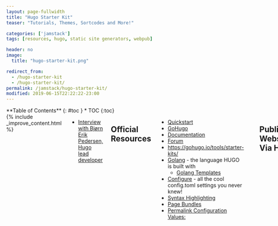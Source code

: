 ```yaml
---
layout: page-fullwidth
title: "Hugo Starter Kit"
teaser: "Tutorials, Themes, Sortcodes and More!"

categories: ['jamstack']
tags: [resources, hugo, static site generators, webpub]

header: no
image:
  title: "hugo-starter-kit.png"

redirect_from:
  - /hugo-starter-kit
  - /hugo-starter-kit/
permalink: /jamstack/hugo-starter-kit/
modified: 2019-06-15T22:22:22-23:00
---
```

<div class="row">
<div class="medium-4 medium-push-8 columns" markdown="1">
<div class="panel radius" markdown="1">
**Table of Contents**
{: #toc }
*  TOC
{:toc}
</div>
</div><!-- /.medium-4.columns -->



<div class="medium-8 medium-pull-4 columns" markdown="1">
{% include _improve_content.html %}


* [Interview with Bjørn Erik Pedersen, Hugo lead developer](https://www.thenewdynamic.org/article/2017-10-03-interview-hugo-lead-developer/)

## Official Resources

* [Quickstart](https://gohugo.io/getting-started/quick-start/)
* [GoHugo](https://gohugo.io)
* [Documentation](https://gohugo.io/documentation/)
* [Forum](https://discourse.gohugo.io)
* https://gohugo.io/tools/starter-kits/
* [Golang](https://golang.org/) - the language HUGO is built with
  * [Golang Templates](https://golang.org/pkg/text/template/)
* [Configure](https://gohugo.io/getting-started/configuration/) - all the cool config.toml settings you never knew!
* [Syntax Highlighting](https://gohugo.io/content-management/syntax-highlighting/)
* [Page Bundles](https://gohugo.io/content-management/page-bundles/)
* [Permalink Configuration Values:](https://gohugo.io/content-management/urls/#permalink-configuration-values)

```
[Permalinks]
  # | :year        | the 4-digit year                           |
  # | :month       | the 2-digit month                          |
  # | :monthname   | the name of the month                      |
  # | :day         | the 2-digit day                            |
  # | :weekday     | the 1-digit day of the week (Sunday = 0)   |
  # | :weekdayname | the name of the day of the week            |
  # | :yearday     | the 1- to 3-digit day of the year          |
  # | :section     | the content's section                      |
  # | :sections    | the content's sections hierarchy           |
  # | :title       | the content's title                        |
  # | :slug        | the content's slug (or title, if no slug)  |
  # | :filename    | the content's filename (without extension) |

  # Examples
  posts = "/:filename/"
  # post = "/:year/:month/:title/"
  notes = "/notes/:filename/"
```

## Publishing Websites Via Hugo

* [budparr/awesome-hugo](https://github.com/budparr/awesome-hugo/)
* [Make A Hugo Blog from Scratch](https://zwbetz.com/make-a-hugo-blog-from-scratch/)
* [Hugo Asset Pipeline](https://blog.carlmjohnson.net/post/2017/hugo-asset-pipeline/)
* [Hosting Hugo on Netlify - Insanely Fast Deploys](https://www.netlify.com/blog/2015/07/30/hosting-hugo-on-netlifyinsanely-fast-deploys/)


## Using different versions of Hugo:

* [Netlify Plus Hugo .20 and beyond](https://www.netlify.com/blog/2017/04/11/netlify-plus-hugo-0.20-and-beyond/)
  >Until yesterday, if you wanted to use a new version of Hugo on Netlify, you had two options. The first one was to wait for us to install it on our build servers and work around name collisions. Although it was not complicated, you can see by reading this blog post, it’s not very sustainable. The second option was to add the version of the Hugo binary you wanted to use to your repository. Since Hugo is a static binary, this is a very convenient solution if you want to manage it yourself.
  >
  >Starting today, if you want to use a specific new version of Hugo on Netlify, you only need to set the environment variable HUGO_VERSION with the version number you want to use. If it’s a valid release number, we’ll install it for you and use that version. You don’t have to wait for us, or manage binaries yourself. For example, if you want to use Hugo 0.20 right now, you can go to your site’s settings (Build and Deploy, Build Environment Variables section) and set HUGO_VERSION to 0.20 in your environment.

Basically, if you use netlify it will build with whatever version you tell it to. Otherwise you need to install specific versions locally. You can just drop the binary of the version you need in the root of that projects repository.

### Tutorials

* [zwbetz.com - hugo](https://zwbetz.com/tags/hugo/)
* [willschenk.com - hugo](https://willschenk.com/tags/hugo/)
* [https://regisphilibert.com/tags/hugo/](https://regisphilibert.com/tags/hugo/)
* [Hugo Static Site Tutorials](https://kodify.net/hugo-static-site-tutorials/)
* [Undocumented asset pipelines, Starter-Kits and Boilerplates](https://discourse.gohugo.io/t/undocumented-asset-pipelines-starter-kits-and-boilerplates/8423)

![](https://imgur.com/udN9Kcs.png)

* [Hugo Video Turorials](https://www.youtube.com/playlist?list=PLLAZ4kZ9dFpOnyRlyS-liKL5ReHDcj4G3)
  >This course covers the basics of using Hugo - Static Site Generator. Work your way through the videos and we'll teach you everything you need to know to create a professional and scalable website or blog!

### Hugo Variables and Templating

* [Site Variables](https://gohugo.io/variables/site/)
* [Page Variables](https://gohugo.io/variables/page/)


## Internal Templates

Hugo ships with a group of boilerplate templates that cover the most common use cases for static websites.

* [The Internal Templates](https://gohugo.io/templates/internal/#the-internal-templates) 

### Twitter Cards

* [Internal Templates: Twitter Cards](https://gohugo.io/templates/internal/#configure-twitter-cards)

I guess the creators of hugo don't use twitter much... since I couldn't get interal includes to work. Or probably I am borked.. anyways.

```html
    {% raw %}
    <!-- Twitter Cards-->
    <!-- Twitter summary card with large image must be at least 280x150px -->
    <meta name="twitter:card" content="summary_large_image"/>
    <meta name="twitter:image:src" content="{{ with .Params.images }}{{ . }}{{ else }}{{ .Site.Params.images }}{{ end }}"/>
    <!-- Twitter Card data -->
    <meta name="twitter:title" content="{{ .Title }}"/>
    <meta name="twitter:description" content="{{ with .Description }}{{ . }}{{ else }}{{if .IsPage}}{{ .Summary }}{{ else }}{{ with .Site.Params.description }}{{ . }}{{ end }}{{ end }}{{ end }}"/>
    {{ with .Site.Social.twitter }}<meta name="twitter:site" content="@{{ . }}"/>{{ end }}
    {{ with .Site.Social.twitter_domain }}<meta name="twitter:domain" content="{{ . }}"/>{{ end }}
    {% endraw %}
```

I still use their params, but coocked up my own based from theirs and something I had in my head.

You can verify this works at [web-work.tools/indieweb](https://web-work.tools/indieweb):

![](https://imgur.com/CGtUwEI.png)

Now I just have to design a header image that fits with twitter dimensions, or set it up to look for an og:image, incase I use a thinner banner image.

**Params for config.toml**

```toml
[params]
  description = "Text about my cool site"
  images = ["site-feature-image.jpg"]
```

**Front Matter Post Variables**

```toml
description = "Text about this post"
images = ["post-cover.png"]
title = "Post title"
```

## Hugo Shortcodes

* [Content Management - Shortcodes](https://gohugo.io/content-management/shortcodes/)
* [parsiya/Hugo-Shortcodes](https://github.com/parsiya/Hugo-Shortcodes)
* [Hugo Shortcode Pack](https://geekthis.net/post/hugo-shortcode-pack/) <-has pdf support via third party.

## Themes

* [github.com/search?q=hugo+theme](https://github.com/search?q=hugo+theme)
* [themes.gohugo.io](https://themes.gohugo.io/)
* [Migrating From Jekyll HPSTR theme to Hugo HPSTR theme](https://web-work.tools/migrate-jekyll-hpstr-hugo/)
  * [mikeymop/minimal-mistakes-hugo/](https://github.com/mikeymop/minimal-mistakes-hugo/) - I see there is also a minimal mistakes hugo theme, so I'll have to try that sometime :)

### Academic

If you are somewhat familiar with Jekyll already, you may want to jumping right in with Academic Pages. It's not exactly simple, but its versatile.

![](https://imgur.com/JpASy3c.png)

I tried [github.com/search?q=hugo+theme](https://github.com/search?q=hugo+theme), and found that Academic has a toooon of stars. More even than the repository for all of hugos themes in one place !!!

![](https://imgur.com/25btYyt.png)

There is a one click fork\deploy with GitHub\GitLab Pages and Netlify.

Seriously just click a button, it creates the repo and publishes it for you. 

* [Academic Install](https://sourcethemes.com/academic/docs/install/)
  >You can choose from one of the following four methods to install:
    >- one-click install using your web browser (recommended)
    >- install on your computer using Git with the Command Prompt/Terminal app
    >- install on your computer by downloading the ZIP files
    >- install on your computer with RStudio
* [Writing content with Markdown, LaTeX, and Shortcodes](https://sourcethemes.com/academic/docs/writing-markdown-latex/)
* [Getting Started With the Page Builder](https://sourcethemes.com/academic/docs/page-builder/) - Learn Academic's widget system.
* [Academic Tips](https://lmyint.github.io/post/hugo-academic-tips/)
* [Display Jupyter Notebooks with Academic](https://sourcethemes.com/academic/docs/jupyter/)
* [Creating a Course or Documentation](https://sourcethemes.com/academic/docs/managing-content/#create-a-course-or-documentation)
* [Academic - Migrate From Jekyll](https://sourcethemes.com/academic/docs/migrate-from-jekyll/)

### Learn

![](https://imgur.com/mZfWUqyl.png)

Another documentation theme, I think a bit simpler than Academic.

* [matcornic/hugo-theme-learn](https://github.com/matcornic/hugo-theme-learn)
  * [learn.netlify.com](https://learn.netlify.com/en/)

## Related Posts

All this started a few months ago when I began creating an [awesome list](https://github.com/DIDecentralized) on github, then got into publishing via GitHub Pages.

* [GitHub Pages Starter Pack](https://web-work.tools/jamstack/github-pages-starter-pack//)
* [GitHub Pages Extended Resources](https://web-work.tools/github-pages-extended-resources/)
* [Static Site Generators](https://web-work.tools/static-site-generators) (just a start)
* [Migrating From Jekyll HPSTR theme to Hugo HPSTR theme](https://web-work.tools/migrate-jekyll-hpstr-hugo/)
* [Command Line - Git - SSH - BASH](https://web-work.tools/command-line-git-ssh/)

</div>